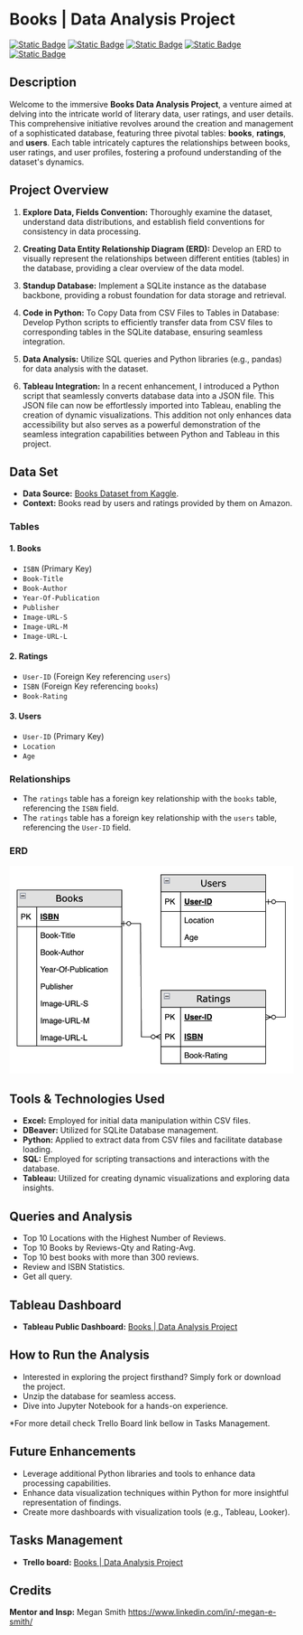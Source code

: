 # Books | Data Analysis Project

[![Static Badge](https://img.shields.io/badge/kaggle-lightblue?style=for-the-badge&logo=kaggle&logoColor=white&labelColor=gray)](https://www.kaggle.com/datasets)
[![Static Badge](https://img.shields.io/badge/microsoftexcel-green?style=for-the-badge&logo=microsoftexcel&logoColor=b&labelColor=gray)](https://www.microsoft.com/es-es/microsoft-365/excel)
[![Static Badge](https://img.shields.io/badge/sqlite-red?style=for-the-badge&logo=sqlite&logoColor=white&labelColor=gray)](https://www.sqlite.org/index.html)
[![Static Badge](https://img.shields.io/badge/python-yellow?style=for-the-badge&logo=python&logoColor=white&labelColor=gray)](https://www.python.org/)
[![Static Badge](https://img.shields.io/badge/tableau-blue?style=for-the-badge&logo=tableau&logoColor=white&labelColor=gray)
](https://www.tableau.com/)

## Description

Welcome to the immersive **Books Data Analysis Project**, a venture aimed at delving into the intricate world of literary data, user ratings, and user details. This comprehensive initiative revolves around the creation and management of a sophisticated database, featuring three pivotal tables: **books**, **ratings**, and **users**. Each table intricately captures the relationships between books, user ratings, and user profiles, fostering a profound understanding of the dataset's dynamics.

## Project Overview

1. **Explore Data, Fields Convention:** Thoroughly examine the dataset, understand data distributions, and establish field conventions for consistency in data processing.

2. **Creating Data Entity Relationship Diagram (ERD):** Develop an ERD to visually represent the relationships between different entities (tables) in the database, providing a clear overview of the data model.

3. **Standup Database:** Implement a SQLite instance as the database backbone, providing a robust foundation for data storage and retrieval.

4. **Code in Python:** To Copy Data from CSV Files to Tables in Database: Develop Python scripts to efficiently transfer data from CSV files to corresponding tables in the SQLite database, ensuring seamless integration.

5. **Data Analysis:** Utilize SQL queries and Python libraries (e.g., pandas) for data analysis with the dataset.

6. **Tableau Integration:** In a recent enhancement, I introduced a Python script that seamlessly converts database data into a JSON file. This JSON file can now be effortlessly imported into Tableau, enabling the creation of dynamic visualizations. This addition not only enhances data accessibility but also serves as a powerful demonstration of the seamless integration capabilities between Python and Tableau in this project.

## Data Set

- **Data Source:** [Books Dataset from Kaggle](https://www.kaggle.com/datasets/saurabhbagchi/books-dataset/).
- **Context:** Books read by users and ratings provided by them on Amazon.

### Tables

#### 1. Books

- `ISBN` (Primary Key)
- `Book-Title`
- `Book-Author`
- `Year-Of-Publication`
- `Publisher`
- `Image-URL-S`
- `Image-URL-M`
- `Image-URL-L`

#### 2. Ratings

- `User-ID` (Foreign Key referencing `users`)
- `ISBN` (Foreign Key referencing `books`)
- `Book-Rating`

#### 3. Users

- `User-ID` (Primary Key)
- `Location`
- `Age`

### Relationships

- The `ratings` table has a foreign key relationship with the `books` table, referencing the `ISBN` field.
- The `ratings` table has a foreign key relationship with the `users` table, referencing the `User-ID` field.

### ERD

![ERD](/erd-source/Data%20Entity%20Relationship%20Diagram.png "ERD")

## Tools & Technologies Used

- **Excel:** Employed for initial data manipulation within CSV files.
- **DBeaver:** Utilized for SQLite Database management.
- **Python:** Applied to extract data from CSV files and facilitate database loading.
- **SQL:** Employed for scripting transactions and interactions with the database.
- **Tableau:** Utilized for creating dynamic visualizations and exploring data insights.

## Queries and Analysis

- Top 10 Locations with the Highest Number of Reviews.
- Top 10 Books by Reviews-Qty and Rating-Avg.
- Top 10 best books with more than 300 reviews.
- Review and ISBN Statistics.
- Get all query.

## Tableau Dashboard

- **Tableau Public Dashboard:** [Books | Data Analysis Project](https://public.tableau.com/app/profile/jaime.escoto/viz/BooksDataAnalysisProject/Dashboard1?publish=yes)

## How to Run the Analysis

- Interested in exploring the project firsthand? Simply fork or download the project.
- Unzip the database for seamless access.
- Dive into Jupyter Notebook for a hands-on experience.

\*For more detail check Trello Board link bellow in Tasks Management.

## Future Enhancements

- Leverage additional Python libraries and tools to enhance data processing capabilities.
- Enhance data visualization techniques within Python for more insightful representation of findings.
- Create more dashboards with visualization tools (e.g., Tableau, Looker).

## Tasks Management

- **Trello board:** [Books | Data Analysis Project](https://trello.com/b/BVF06oll/books-data-analysis-project)

## Credits

**Mentor and Insp:** Megan Smith
https://www.linkedin.com/in/-megan-e-smith/
